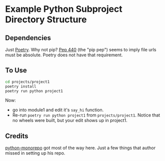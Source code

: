 # Example Python Subproject Directory Structure

## Dependencies

Just [Poetry](https://python-poetry.org/).  Why not pip?  [Pep 440](https://www.python.org/dev/peps/pep-0440/#file-urls) (the "pip pep") seems to imply file urls must be absolute.  Poetry does not have that requirement.

## To Use

```sh
cd projects/project1
poetry install
poetry run python project1
```

Now:

- go into module1 and edit it's `say_hi` function.
- Re-run `poetry run python project1` from `projects/project1`.  Notice that no wheels were built, but your edit shows up in project1.

## Credits

[python-monorepo](github.com/ya-mori/python-monorepo) got most of the way here.  Just a few things that author missed in setting up his repo.
